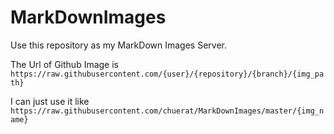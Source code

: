 # MarkDownImages
Use this repository as my MarkDown Images Server.

The Url of Github Image is `https://raw.githubusercontent.com/{user}/{repository}/{branch}/{img_path}`

I can just use it like `https://raw.githubusercontent.com/chuerat/MarkDownImages/master/{img_name}`
